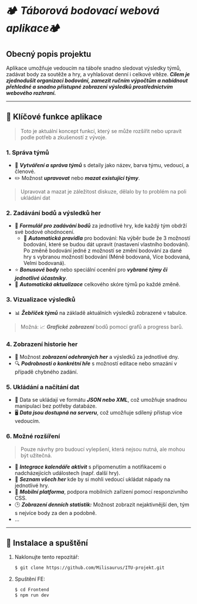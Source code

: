 # 🏕️ *Táborová bodovací webová aplikace*🏕️

## Obecný popis projektu
Aplikace umožňuje vedoucím na táboře snadno sledovat výsledky týmů, zadávat body za soutěže a hry, a vyhlašovat denní i celkové vítěze. ***Cílem je zjednodušit organizaci bodování, zamezit ručním výpočtům a nabídnout přehledné a snadno přístupné zobrazení výsledků prostřednictvím webového rozhraní.***

---

## 🌟 Klíčové funkce aplikace

> Toto je aktuální koncept funkcí, který se může rozšířit nebo upravit podle potřeb a zkušeností z vývoje.

### 1. Správa týmů
   - 📝 ***Vytváření a správa týmů*** s detaily jako název, barva týmu, vedoucí, a členové.
   - ✏️ Možnost ***upravovat*** nebo ***mazat existující týmy***.
   > Upravovat a mazat je záležitost diskuze, dělalo by to problém na poli ukládání dat

### 2. Zadávání bodů a výsledků her
   - 🎯 ***Formulář pro zadávání bodů*** za jednotlivé hry, kde každý tým obdrží své bodové ohodnocení.
      - 🧮 ***Automatická pravidla*** pro bodování: Na výběr bude že 3 možností bodování, které se budou dát upravit (nastavení vlastního bodování). Po změně bodování jedné z možností se změní bodování za dané hry s vybranou možností bodování (Méně bodovaná, Více bodovaná, Velmi bodovaná). 
   - ⭐ ***Bonusové body*** nebo speciální ocenění pro ***vybrané týmy či jednotlivé účastníky***.
   - 🔄 ***Automatická aktualizace*** celkového skóre týmů po každé změně.

### 3. Vizualizace výsledků
   - 📊 ***Žebříček týmů*** na základě aktuálních výsledků zobrazené v tabulce.
   > Možná: 📈 ***Grafické zobrazení*** bodů pomocí grafů a progress barů.

### 4. Zobrazení historie her
   - 📅 Možnost ***zobrazení odehraných her*** a výsledků za jednotlivé dny.
   - 🔍 ***Podrobnosti o konkrétní hře*** s možností editace nebo smazání v případě chybného zadání.

### 5. Ukládání a načítání dat
   - 💾 Data se ukládají ve formátu ***JSON nebo XML***, což umožňuje snadnou manipulaci bez potřeby databáze.
   - 🖥️ ***Data jsou dostupná na serveru***, což umožňuje sdílený přístup více vedoucím.

### 6. Možné rozšíření
> Pouze návrhy pro budoucí vylepšení, která nejsou nutná, ale mohou být užitečná.

- 📅 ***Integrace kalendáře aktivit*** s připomenutím a notifikacemi o nadcházejících událostech (např. další hry).
- 📄 ***Seznam všech her*** kde by si mohli vedoucí ukládat nápady na jednotlivé hry.
- 📱 ***Mobilní platforma***, podpora mobilních zařízení pomocí responzivního CSS.
- 🕒 ***Zobrazení denních statistik:*** Možnost zobrazit nejaktivnější den, tým s nejvíce body za den a podobně.
- ...

---

## 🚀 Instalace a spuštění

1. Naklonujte tento repozitář:
    ```bash
    $ git clone https://github.com/Milisaurus/ITU-projekt.git
    ```
2. Spuštění FE:
    ```bash
    $ cd Frontend
    $ npm run dev
    ```
